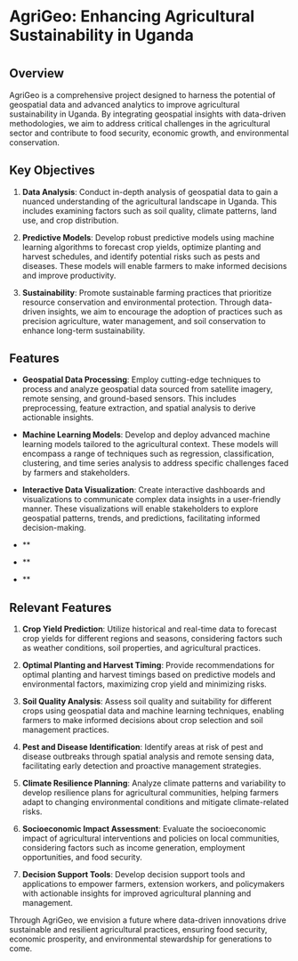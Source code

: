 # AgriGeo: Enhancing Agricultural Sustainability in Uganda
#

## Overview
AgriGeo is a comprehensive project designed to harness the potential of geospatial data and advanced analytics to improve agricultural sustainability in Uganda. By integrating geospatial insights with data-driven methodologies, we aim to address critical challenges in the agricultural sector and contribute to food security, economic growth, and environmental conservation.

## Key Objectives
1. **Data Analysis**: Conduct in-depth analysis of geospatial data to gain a nuanced understanding of the agricultural landscape in Uganda. This includes examining factors such as soil quality, climate patterns, land use, and crop distribution.
   
2. **Predictive Models**: Develop robust predictive models using machine learning algorithms to forecast crop yields, optimize planting and harvest schedules, and identify potential risks such as pests and diseases. These models will enable farmers to make informed decisions and improve productivity.

3. **Sustainability**: Promote sustainable farming practices that prioritize resource conservation and environmental protection. Through data-driven insights, we aim to encourage the adoption of practices such as precision agriculture, water management, and soil conservation to enhance long-term sustainability.

## Features
- **Geospatial Data Processing**: Employ cutting-edge techniques to process and analyze geospatial data sourced from satellite imagery, remote sensing, and ground-based sensors. This includes preprocessing, feature extraction, and spatial analysis to derive actionable insights.
  
- **Machine Learning Models**: Develop and deploy advanced machine learning models tailored to the agricultural context. These models will encompass a range of techniques such as regression, classification, clustering, and time series analysis to address specific challenges faced by farmers and stakeholders.

- **Interactive Data Visualization**: Create interactive dashboards and visualizations to communicate complex data insights in a user-friendly manner. These visualizations will enable stakeholders to explore geospatial patterns, trends, and predictions, facilitating informed decision-making.

- **
- **
- **

## Relevant Features
1. **Crop Yield Prediction**: Utilize historical and real-time data to forecast crop yields for different regions and seasons, considering factors such as weather conditions, soil properties, and agricultural practices.

2. **Optimal Planting and Harvest Timing**: Provide recommendations for optimal planting and harvest timings based on predictive models and environmental factors, maximizing crop yield and minimizing risks.

3. **Soil Quality Analysis**: Assess soil quality and suitability for different crops using geospatial data and machine learning techniques, enabling farmers to make informed decisions about crop selection and soil management practices.

4. **Pest and Disease Identification**: Identify areas at risk of pest and disease outbreaks through spatial analysis and remote sensing data, facilitating early detection and proactive management strategies.

5. **Climate Resilience Planning**: Analyze climate patterns and variability to develop resilience plans for agricultural communities, helping farmers adapt to changing environmental conditions and mitigate climate-related risks.

6. **Socioeconomic Impact Assessment**: Evaluate the socioeconomic impact of agricultural interventions and policies on local communities, considering factors such as income generation, employment opportunities, and food security.

7. **Decision Support Tools**: Develop decision support tools and applications to empower farmers, extension workers, and policymakers with actionable insights for improved agricultural planning and management.

Through AgriGeo, we envision a future where data-driven innovations drive sustainable and resilient agricultural practices, ensuring food security, economic prosperity, and environmental stewardship for generations to come.





